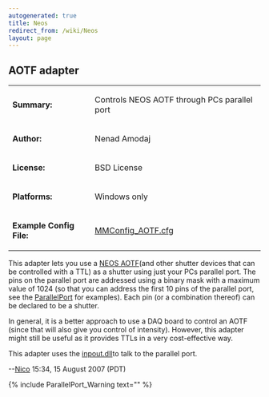 ```yaml
---
autogenerated: true
title: Neos
redirect_from: /wiki/Neos
layout: page
---
```


## AOTF adapter

<table>
<tr>
<td markdown="1">

**Summary:**

</td>
<td markdown="1">

Controls NEOS AOTF through PCs parallel port

</td>
</tr>
<tr>
<td markdown="1">

**Author:**

</td>
<td markdown="1">

Nenad Amodaj

</td>
</tr>
<tr>
<td markdown="1">

**License:**

</td>
<td markdown="1">

BSD License

</td>
</tr>
<tr>
<td markdown="1">

**Platforms:**

</td>
<td markdown="1">

Windows only

</td>
</tr>
<tr>
<td markdown="1">

**Example Config File:**

</td>
<td markdown="1">

[MMConfig_AOTF.cfg](media/MMConfig_AOTF.cfg "wikilink")

</td>
</tr>
</table>

This adapter lets you use a [NEOS AOTF](http://www.neostech.com/)(and
other shutter devices that can be controlled with a TTL) as a shutter
using just your PCs parallel port. The pins on the parallel port are
addressed using a binary mask with a maximum value of 1024 (so that you
can address the first 10 pins of the parallel port, see the
[ParallelPort](ParallelPort "wikilink") for examples). Each pin (or a
combination thereof) can be declared to be a shutter.

In general, it is a better approach to use a DAQ board to control an
AOTF (since that will also give you control of intensity). However, this
adapter might still be useful as it provides TTLs in a very
cost-effective way.

This adapter uses the
[inpout.dll](http://www.logix4u.net/inpout32.htm)to talk to the parallel
port.

--[Nico](/users/Nico "wikilink") 15:34, 15 August 2007 (PDT)

{% include ParallelPort_Warning text="" %}
